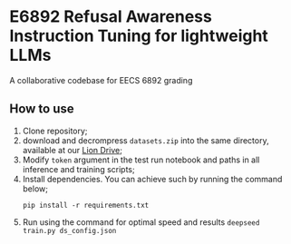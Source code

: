 # E6892 Refusal Awareness Instruction Tuning for lightweight LLMs
A collaborative codebase for EECS 6892 grading


## How to use
1. Clone repository;
2. download and decrompress ```datasets.zip``` into the same directory, available at our [Lion Drive](https://drive.google.com/drive/u/1/folders/1wjTKzzzDZjisEQlYadnN0MHoMN3MAFOB);
3. Modify `token` argument in the test run notebook and paths in all inference and training scripts;
4. Install dependencies. You can achieve such by running the command below;
    ```
    pip install -r requirements.txt
    ```
5. Run using the command for optimal speed and results ```deepseed train.py ds_config.json```
